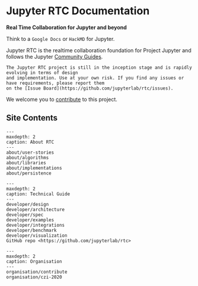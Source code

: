 Jupyter RTC Documentation
=========================

**Real Time Collaboration for Jupyter and beyond**

Think to a `Google Docs` or `HackMD` for Jupyter.

Jupyter RTC is the realtime collaboration foundation for Project Jupyter and follows the Jupyter [Community Guides](https://jupyter.readthedocs.io/en/latest/community/content-community.html).

```{note}
The Jupyter RTC project is still in the inception stage and is rapidly evolving in terms of design
and implementation. Use at your own risk. If you find any issues or have requirements, please report them 
on the [Issue Board](https://github.com/jupyterlab/rtc/issues).
```

We welcome you to [contribute](organisation/contribute) to this project.

## Site Contents

```{toctree}
---
maxdepth: 2
caption: About RTC
---
about/user-stories
about/algorithms
about/libraries
about/implementations
about/persistence
```

```{toctree}
---
maxdepth: 2
caption: Technical Guide
---
developer/design
developer/architecture
developer/spec
developer/examples
developer/integrations
developer/benchmark
developer/visualization
GitHub repo <https://github.com/jupyterlab/rtc>
```

```{toctree}
---
maxdepth: 2
caption: Organisation
---
organisation/contribute
organisation/czi-2020
```
